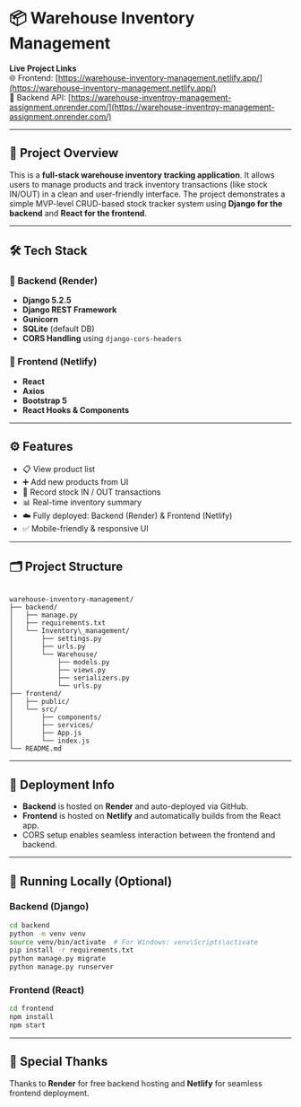 
# 📦 Warehouse Inventory Management

**Live Project Links**  
🌐 Frontend: [https://warehouse-inventory-management.netlify.app/](https://warehouse-inventory-management.netlify.app/)  
🔗 Backend API: [https://warehouse-inventroy-management-assignment.onrender.com/](https://warehouse-inventroy-management-assignment.onrender.com/)

---

## 📝 Project Overview

This is a **full-stack warehouse inventory tracking application**. It allows users to manage products and track inventory transactions (like stock IN/OUT) in a clean and user-friendly interface. The project demonstrates a simple MVP-level CRUD-based stock tracker system using **Django for the backend** and **React for the frontend**.

---

## 🛠️ Tech Stack

### 🔧 Backend (Render)
- **Django 5.2.5**
- **Django REST Framework**
- **Gunicorn**
- **SQLite** (default DB)
- **CORS Handling** using `django-cors-headers`

### 🎨 Frontend (Netlify)
- **React**
- **Axios**
- **Bootstrap 5**
- **React Hooks & Components**

---

## ⚙️ Features

- 📋 View product list
- ➕ Add new products from UI
- 🔁 Record stock IN / OUT transactions
- 📊 Real-time inventory summary
- ☁️ Fully deployed: Backend (Render) & Frontend (Netlify)
- ✅ Mobile-friendly & responsive UI

---

## 🗂️ Project Structure

```

warehouse-inventory-management/
├── backend/
│   ├── manage.py
│   ├── requirements.txt
│   └── Inventory\_management/
│       ├── settings.py
│       ├── urls.py
│       └── Warehouse/
│           ├── models.py
│           ├── views.py
│           ├── serializers.py
│           └── urls.py
├── frontend/
│   ├── public/
│   └── src/
│       ├── components/
│       ├── services/
│       ├── App.js
│       └── index.js
└── README.md

````

---

## 🚀 Deployment Info

- **Backend** is hosted on **Render** and auto-deployed via GitHub.
- **Frontend** is hosted on **Netlify** and automatically builds from the React app.
- CORS setup enables seamless interaction between the frontend and backend.

---

## 🧪 Running Locally (Optional)

### Backend (Django)

```bash
cd backend
python -m venv venv
source venv/bin/activate  # For Windows: venv\Scripts\activate
pip install -r requirements.txt
python manage.py migrate
python manage.py runserver
````

### Frontend (React)

```bash
cd frontend
npm install
npm start
```

---

## 🙌 Special Thanks

Thanks to **Render** for free backend hosting and **Netlify** for seamless frontend deployment.


